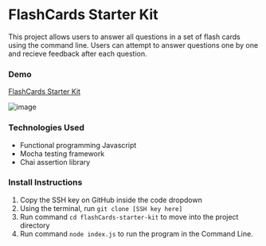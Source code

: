 # FlashCards Starter Kit

This project allows users to answer all questions in a set of flash cards using the command line. Users can attempt to answer questions one by one and recieve feedback after each question.

### Demo
<!-- ![flash cards gif](https://media.giphy.com/media/v1.Y2lkPTc5MGI3NjExNDg2OWQ0NzBmZjI2ZWZlYTRhYTFmOTA2M2UxZDVlYzU2NDg3YWRlNSZlcD12MV9pbnRlcm5hbF9naWZzX2dpZklkJmN0PWc/zfXi0frlDhLYLJ2k51/giphy-downsized-large.gif) -->

[FlashCards Starter Kit](/Users/parvinsattorovaedwards/turing_work/2mod/flashCards-starter-kit/src/ezgif.com-crop.gif)

![image](/Users/parvinsattorovaedwards/turing_work/2mod/flashCards-starter-kit/src/ezgif.com-crop.gif)

### Technologies Used

- Functional programming Javascript
- Mocha testing framework
- Chai assertion library

### Install Instructions

1. Copy the SSH key on GitHub inside the code dropdown
2. Using the terminal, run `git clone [SSH key here]`
3. Run command `cd flashCards-starter-kit` to move into the project directory
4. Run command `node index.js` to run the program in the Command Line.
